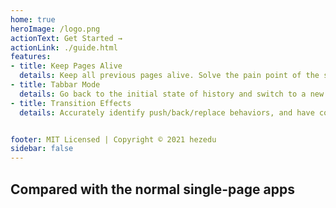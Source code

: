 ```yaml
---
home: true
heroImage: /logo.png
actionText: Get Started →
actionLink: ./guide.html
features:
- title: Keep Pages Alive
  details: Keep all previous pages alive. Solve the pain point of the single-page apps with only one page alive.
- title: Tabbar Mode
  details: Go back to the initial state of history and switch to a new page, It provides features that are only available on native apps.
- title: Transition Effects
  details: Accurately identify push/back/replace behaviors, and have corresponding settable page transition effects.


footer: MIT Licensed | Copyright © 2021 hezedu
sidebar: false
---
```


<h2 id="index-compared">Compared with the normal single-page apps</h2>

<!-- - **Normal single-page apps:** When it back to the list page from the details page, The list page has to be recreated, and the API is requested again, and the scroll bar goes to the top.
- **Use history-navigation-vue:** When it back to the list page from the details page, list page everything remains the same, and has the corresponding transition effect. -->

<br>

<index-diff /> 



<br>

<!-- ## Quick Example
<div style="text-align: center">

[Mock Ajax & Load More Content On Scroll Down & TabBar](https://hezedu.github.io/history-navigation-vue/examples/quick-example.html)

</div> -->

<br>
<br>
